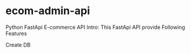 # ecom-admin-api
Python FastApi E-commerce API
Intro:
    This FastApi API provide Following Features
    
Create DB 
